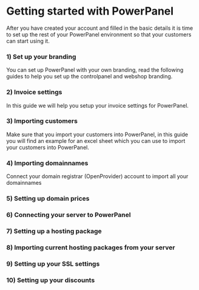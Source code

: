 # Getting started with PowerPanel
After you have created your account and filled in the basic details it is time to set up the rest of your PowerPanel environment so that your customers can start using it.

### 1) Set up your branding
You can set up PowerPanel with your own branding, read the following guides to help you set up the controlpanel and webshop branding.

### 2) Invoice settings
In this guide we will help you setup your invoice settings for PowerPanel.


### 3) Importing customers
Make sure that you import your customers into PowerPanel, in this guide you will find an example for an excel sheet which you can use to import your customers into PowerPanel.


### 4) Importing domainnames
Connect your domain registrar (OpenProvider) account to import all your domainnames


### 5) Setting up domain prices


### 6) Connecting your server to PowerPanel


### 7) Setting up a hosting package


### 8) Importing current hosting packages from your server


### 9) Setting up your SSL settings


### 10) Setting up your discounts

